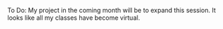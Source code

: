To Do:  My project in the coming month will be to expand this session.  It looks like all my classes have become virtual.